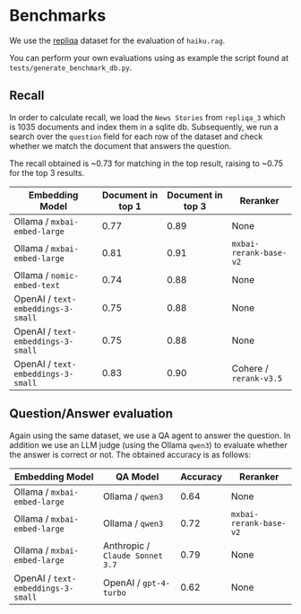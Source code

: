 # Benchmarks

We use the [repliqa](https://huggingface.co/datasets/ServiceNow/repliqa) dataset for the evaluation of `haiku.rag`.

You can perform your own evaluations using as example the script found at
`tests/generate_benchmark_db.py`.

## Recall

In order to calculate recall, we load the `News Stories` from `repliqa_3` which is 1035 documents and index them in a sqlite db. Subsequently, we run a search over the `question` field for each row of the dataset and check whether we match the document that answers the question.


The recall obtained is ~0.73 for matching in the top result, raising to ~0.75 for the top 3 results.

| Embedding Model                       | Document in top 1 | Document in top 3 | Reranker               |
|---------------------------------------|-------------------|-------------------|------------------------|
| Ollama / `mxbai-embed-large`          | 0.77              | 0.89              | None                   |
| Ollama / `mxbai-embed-large`          | 0.81              | 0.91              | `mxbai-rerank-base-v2` |
| Ollama / `nomic-embed-text`           | 0.74              | 0.88              | None                   |
| OpenAI / `text-embeddings-3-small`    | 0.75              | 0.88              | None                   |
| OpenAI / `text-embeddings-3-small`    | 0.75              | 0.88              | None                   |
| OpenAI / `text-embeddings-3-small`    | 0.83              | 0.90              | Cohere / `rerank-v3.5` |

## Question/Answer evaluation

Again using the same dataset, we use a QA agent to answer the question. In addition we use an LLM judge (using the Ollama `qwen3`) to evaluate whether the answer is correct or not. The obtained accuracy is as follows:

| Embedding Model                    | QA Model                          | Accuracy  | Reranker               |
|------------------------------------|-----------------------------------|-----------|------------------------|
| Ollama / `mxbai-embed-large`       | Ollama / `qwen3`                  | 0.64      | None                   |
| Ollama / `mxbai-embed-large`       | Ollama / `qwen3`                  | 0.72      | `mxbai-rerank-base-v2` |
| Ollama / `mxbai-embed-large`       | Anthropic / `Claude Sonnet 3.7`   | 0.79      | None                   |
| OpenAI / `text-embeddings-3-small` | OpenAI / `gpt-4-turbo`            | 0.62      | None                   |

